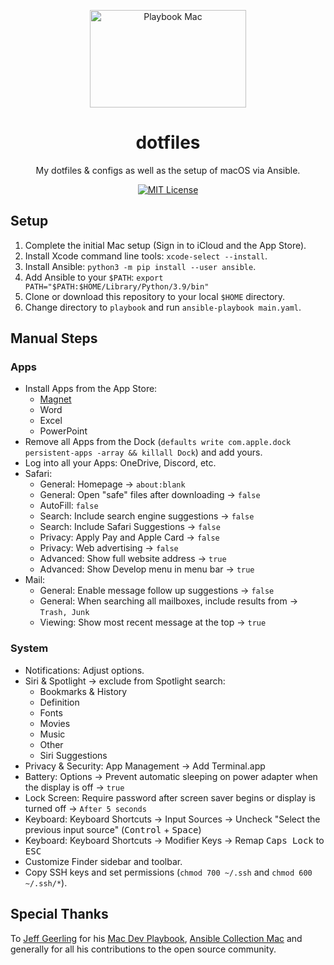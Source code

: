 <p align="center">
  <img src="https://github.com/timschneiderxyz/dotfiles/blob/main/playbook-mac.png" width="250" height="156" alt="Playbook Mac">
</p>

<h1 align="center">dotfiles</h1>

<p align="center">
  My dotfiles & configs as well as the setup of macOS via Ansible.
</p>

<p align="center">
  <a aria-label="MIT License" href="https://github.com/timschneiderxyz/dotfiles/blob/main/LICENSE">
    <img src="https://img.shields.io/badge/license-mit-689d6a?style=for-the-badge&labelColor=000000" alt="MIT License">
  </a>
</p>

## Setup

1. Complete the initial Mac setup (Sign in to iCloud and the App Store).
2. Install Xcode command line tools: `xcode-select --install`.
3. Install Ansible: `python3 -m pip install --user ansible`.
4. Add Ansible to your `$PATH`: `export PATH="$PATH:$HOME/Library/Python/3.9/bin"`
5. Clone or download this repository to your local `$HOME` directory.
6. Change directory to `playbook` and run `ansible-playbook main.yaml`.

## Manual Steps

### Apps

- Install Apps from the App Store:
  - [Magnet](https://magnet.crowdcafe.com/)
  - Word
  - Excel
  - PowerPoint
- Remove all Apps from the Dock (`defaults write com.apple.dock persistent-apps -array && killall Dock`) and add yours.
- Log into all your Apps: OneDrive, Discord, etc.
- Safari:
  - General: Homepage → `about:blank`
  - General: Open "safe" files after downloading → `false`
  - AutoFill: `false`
  - Search: Include search engine suggestions → `false`
  - Search: Include Safari Suggestions → `false`
  - Privacy: Apply Pay and Apple Card → `false`
  - Privacy: Web advertising → `false`
  - Advanced: Show full website address → `true`
  - Advanced: Show Develop menu in menu bar → `true`
- Mail:
  - General: Enable message follow up suggestions → `false`
  - General: When searching all mailboxes, include results from → `Trash, Junk`
  - Viewing: Show most recent message at the top → `true`

### System

- Notifications: Adjust options.
- Siri & Spotlight → exclude from Spotlight search:
  - Bookmarks & History
  - Definition
  - Fonts
  - Movies
  - Music
  - Other
  - Siri Suggestions
- Privacy & Security: App Management → Add Terminal.app
- Battery: Options → Prevent automatic sleeping on power adapter when the display is off → `true`
- Lock Screen: Require password after screen saver begins or display is turned off → `After 5 seconds`
- Keyboard: Keyboard Shortcuts → Input Sources → Uncheck "Select the previous input source" (<kbd>Control</kbd> + <kbd>Space</kbd>)
- Keyboard: Keyboard Shortcuts → Modifier Keys → Remap <kbd>Caps Lock</kbd> to <kbd>ESC</kbd>
- Customize Finder sidebar and toolbar.
- Copy SSH keys and set permissions (`chmod 700 ~/.ssh` and `chmod 600 ~/.ssh/*`).

## Special Thanks

To [Jeff Geerling](https://github.com/geerlingguy) for his [Mac Dev Playbook](https://github.com/geerlingguy/mac-dev-playbook), [Ansible Collection Mac](https://github.com/geerlingguy/ansible-collection-mac) and generally for all his contributions to the open source community.
